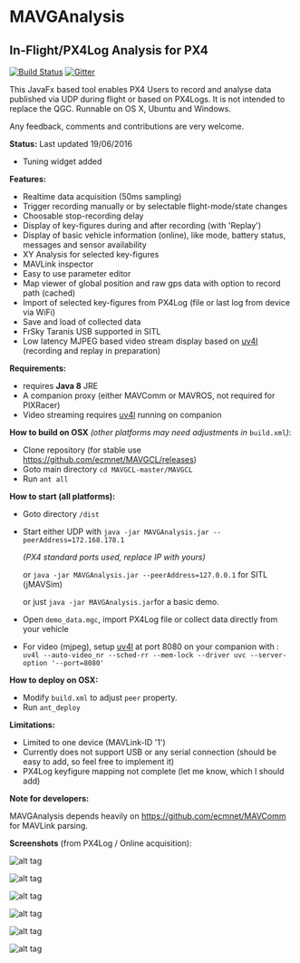 # MAVGAnalysis

## In-Flight/PX4Log Analysis for PX4

[![Build Status](https://travis-ci.org/ecmnet/MAVGCL.svg?branch=master)](https://travis-ci.org/ecmnet/MAVGCL)   [![Gitter](https://badges.gitter.im/ecmnet/MAVGCL.svg)](https://gitter.im/ecmnet/MAVGCL?utm_source=badge&utm_medium=badge&utm_campaign=pr-badge)

This JavaFx based tool enables PX4 Users to record and analyse data published via UDP during flight or based on PX4Logs. It is not intended to replace the QGC. Runnable on OS X, Ubuntu and Windows. 

Any feedback, comments and contributions are very welcome.

**Status:** Last updated 19/06/2016 

- Tuning widget added

**Features:**

- Realtime data acquisition (50ms sampling)
- Trigger recording manually or by selectable flight-mode/state changes
- Choosable stop-recording delay
- Display of  key-figures during and after recording (with 'Replay')
- Display of basic vehicle information (online), like mode, battery status, messages and sensor availability
- XY Analysis for selected key-figures
- MAVLink inspector
- Easy to use parameter editor
- Map viewer of global position and raw gps data with option to record path (cached)
- Import of selected key-figures from PX4Log (file or last log from device via WiFi)
- Save and load of collected data 
- FrSky Taranis USB supported in SITL
- Low latency MJPEG based video stream display based on [uv4l](http://www.linux-projects.org/modules/sections/index.php?op=viewarticle&artid=14)  (recording and replay in preparation)

**Requirements:**

- requires **Java 8** JRE
- A companion proxy (either MAVComm or MAVROS, not required for PIXRacer)
- Video streaming requires  [uv4l](http://www.linux-projects.org/modules/sections/index.php?op=viewarticle&artid=14) running on companion 

**How to build on OSX** *(other platforms may need adjustments in* `build.xml`*)*:

- Clone repository (for stable use https://github.com/ecmnet/MAVGCL/releases)
- Goto main directory  `cd MAVGCL-master/MAVGCL`
- Run `ant all`

**How to start (all platforms):**

- Goto directory `/dist`

- Start either UDP with `java -jar MAVGAnalysis.jar --peerAddress=172.168.178.1`

   *(PX4 standard ports used, replace IP with yours)*

  or `java -jar MAVGAnalysis.jar --peerAddress=127.0.0.1` for SITL (jMAVSim)

  or just `java -jar MAVGAnalysis.jar`for a basic demo.
  ​
- Open `demo_data.mgc`, import PX4Log file or collect data directly from your vehicle
- For video (mjpeg), setup  [uv4l](http://www.linux-projects.org/modules/sections/index.php?op=viewarticle&artid=14) at port 8080 on your companion with :
  ​
  `uv4l --auto-video_nr --sched-rr --mem-lock --driver uvc --server-option '--port=8080'`

**How to deploy on OSX:**

- Modify `build.xml` to adjust  `peer` property.
- Run `ant_deploy`


**Limitations:**

- Limited to one device (MAVLink-ID '1')
- Currently does not support USB or any serial connection (should be easy to add, so feel free to implement it)
- PX4Log keyfigure mapping not complete (let me know, which I should add)


**Note for developers:**

MAVGAnalysis depends heavily on https://github.com/ecmnet/MAVComm for MAVLink parsing.
​

**Screenshots** (from PX4Log / Online acquisition):

![alt tag](https://raw.github.com/ecmnet/MAVGCL/master/MAVGCL/screenshot1.png)



![alt tag](https://raw.github.com/ecmnet/MAVGCL/master/MAVGCL/screenshot2.png)

![alt tag](https://raw.github.com/ecmnet/MAVGCL/master/MAVGCL/screenshot3.png)

![alt tag](https://raw.github.com/ecmnet/MAVGCL/master/MAVGCL/screenshot5.png)

![alt tag](https://raw.github.com/ecmnet/MAVGCL/master/MAVGCL/screenshot6.png)

![alt tag](https://raw.github.com/ecmnet/MAVGCL/master/MAVGCL/screenshot7.png)